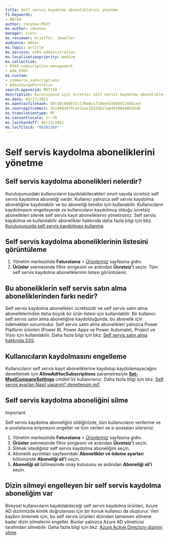 ```yaml
---
title: Self servis kaydolma aboneliklerini yönetme
f1.keywords:
- NOCSH
author: cmcatee-MSFT
ms.author: cmcatee
manager: scotv
ms.reviewer: mijeffer, jmueller
audience: Admin
ms.topic: article
ms.service: o365-administration
ms.localizationpriority: medium
ms.collection:
- M365-subscription-management
- Adm_O365
ms.custom:
- commerce_subscriptions
- AdminSurgePortfolio
search.appverid: MET150
description: Kuruluşunuz için ücretsiz self servis kaydolma aboneliklerini yönetmeyi öğrenin.
ms.date: 03/17/2021
ms.openlocfilehash: 58c58c849b72c170e0ccf10de54389bd1245bced
ms.sourcegitcommit: 3b194dd6f9ce531ae1b33d617ab45990d48bd3d0
ms.translationtype: MT
ms.contentlocale: tr-TR
ms.lasthandoff: 06/15/2022
ms.locfileid: "66102360"
---
```

# <a name="manage-self-service-sign-up-subscriptions"></a>Self servis kaydolma aboneliklerini yönetme

## <a name="what-are-self-service-sign-up-subscriptions"></a>Self servis kaydolma abonelikleri nelerdir?

Kuruluşunuzdaki kullanıcıların kaydolabilecekleri sınırlı sayıda ücretsiz self servis kaydolma aboneliği vardır. Kullanıcı yalnızca self servis kaydolma aboneliğine kaydolabilir ve bu aboneliği kendisi için kullanabilir. Kullanıcıların kaydolmasını engelleyerek ve kullanıcıların kaydolmuş olduğu ücretsiz abonelikleri silerek self servis kayıt aboneliklerini yönetirsiniz. Self servis kaydolma ve kullanılabilir abonelikler hakkında daha fazla bilgi için bkz. [Kuruluşunuzda self servis kaydolmayı kullanma](../../admin/misc/self-service-sign-up.md).

## <a name="view-a-list-of-self-service-sign-up-subscriptions"></a>Self servis kaydolma aboneliklerinin listesini görüntüleme

1. Yönetim merkezinde **Faturalama** > <a href="https://go.microsoft.com/fwlink/p/?linkid=842054" target="_blank">Ürünleriniz</a> sayfasına gidin.
2. **Ürünler** sekmesinde filtre simgesini ve ardından **Ücretsiz'i** seçin. Tüm self servis kaydolma aboneliklerinin listesi görüntülenir.

## <a name="how-are-these-subscriptions-different-from-self-service-purchase-subscriptions"></a>Bu aboneliklerin self servis satın alma aboneliklerinden farkı nedir?

Self servis kaydolma abonelikleri ücretsizdir ve self servis satın alma aboneliklerinden daha büyük bir ürün listesi için kullanılabilir. Bir kullanıcı self servis satın alma aboneliğine kaydolduğunda, bu abonelik için ödemekten sorumludur. Self servis satın alma abonelikleri yalnızca Power Platform ürünleri (Power BI, Power Apps ve Power Automate), Project ve Visio için kullanılabilir. Daha fazla bilgi için bkz. [Self servis satın alma hakkında SSS](self-service-purchase-faq.yml).

## <a name="block-users-from-signing-up"></a>Kullanıcıların kaydolmasını engelleme

Kullanıcıların self servis kayıt aboneliklerine kaydolup kaydolamayacağını denetlemek için **AllowAdHocSubscriptions** parametresiyle [**Set-MsolCompanySettings**](/powershell/module/msonline/set-msolcompanysettings?preserve-view=true&view=azureadps-1.0) cmdlet'ini kullanırsınız. Daha fazla bilgi için bkz. [Self servis ayarları Nasıl yaparım? denetlensin mi?](/azure/active-directory/users-groups-roles/directory-self-service-signup#how-do-i-control-self-service-settings)

## <a name="delete-a-self-service-sign-up-subscription"></a>Self servis kaydolma aboneliğini silme

> [!IMPORTANT]
> Self servis kaydolma aboneliğini sildiğinizde, tüm kullanıcıların verilerine ve e-postalarına erişmesini engeller ve tüm verileri ve e-postaları silersiniz.

1. Yönetim merkezinde **Faturalama** > <a href="https://go.microsoft.com/fwlink/p/?linkid=842054" target="_blank">Ürünleriniz</a> sayfasına gidin.
2. **Ürünler** sekmesinde filtre simgesini ve ardından **Ücretsiz'i** seçin.
3. Silmek istediğiniz self servis kaydolma aboneliğini seçin. 
4. Abonelik ayrıntıları sayfasındaki **Abonelikler ve ödeme ayarları** bölümünde **Aboneliği sil'i** seçin.
5. **Aboneliği sil** bölmesinde onay kutusunu ve ardından **Aboneliği sil'i** seçin.

## <a name="i-have-a-self-service-sign-up-subscription-that-blocks-directory-deletion"></a>Dizin silmeyi engelleyen bir self servis kaydolma aboneliğim var

Bireysel kullanıcıların kaydolabileceği self servis kaydolma ürünleri, Azure AD dizininizde kimlik doğrulaması için bir konuk kullanıcı da oluşturur. Veri kaybını önlemek için, bu self servis ürünleri dizinden tamamen silinene kadar dizin silmelerini engeller. Bunlar yalnızca Azure AD yöneticisi tarafından silinebilir. Daha fazla bilgi için bkz. [Azure Active Directory dizinini silme](/azure/active-directory/users-groups-roles/directory-delete-howto).
